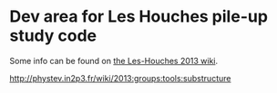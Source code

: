 # Dev area for Les Houches pile-up study code

Some info can be found on [the Les-Houches 2013 wiki][lhpu].

http://phystev.in2p3.fr/wiki/2013:groups:tools:substructure

[lhpu]: http://phystev.in2p3.fr/wiki/2013:groups:tools:substructure
